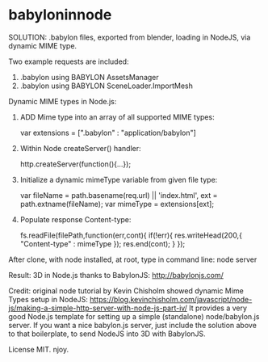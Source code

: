 # babyloninnode
SOLUTION: .babylon files, exported from blender, loading in NodeJS, via dynamic MIME type.

Two example requests are included:
   1) .babylon using BABYLON AssetsManager
   2) .babylon using BABYLON SceneLoader.ImportMesh
   
Dynamic MIME types in Node.js:

   1) ADD Mime type into an array of all supported MIME types:

		var extensions = [".babylon" : "application/babylon"] 

   2) Within Node createServer() handler:

        http.createServer(function(){...});

   3) Initialize a dynamic mimeType variable from given file type:

        var fileName = path.basename(req.url) || 'index.html',
            ext = path.extname(fileName);
        var mimeType = extensions[ext];     
 
   4) Populate response Content-type:

		fs.readFile(filePath,function(err,cont){
			if(!err){
				res.writeHead(200,{
					"Content-type" : mimeType
				});
				res.end(cont);
			}
		});

After clone, with node installed, at root, type in command line: node server

Result: 3D in Node.js thanks to BabylonJS: http://babylonjs.com/
   
Credit: original node tutorial by Kevin Chisholm showed dynamic Mime Types setup in NodeJS:
https://blog.kevinchisholm.com/javascript/node-js/making-a-simple-http-server-with-node-js-part-iv/
It provides a very good Node.js template for setting up a simple (standalone) node/babylon.js server. 
If you want a nice babylon.js server, just include the solution above to that boilerplate, to send NodeJS into 3D with BabylonJS.


License MIT. njoy.